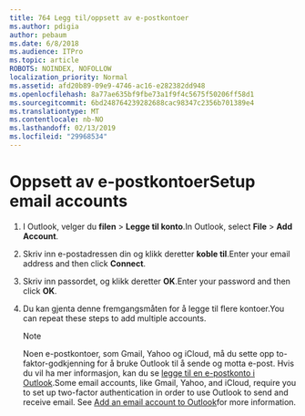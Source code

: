 ```yaml
---
title: 764 Legg til/oppsett av e-postkontoer
ms.author: pdigia
author: pebaum
ms.date: 6/8/2018
ms.audience: ITPro
ms.topic: article
ROBOTS: NOINDEX, NOFOLLOW
localization_priority: Normal
ms.assetid: afd20b89-09e9-4746-ac16-e282382dd948
ms.openlocfilehash: 8a77ae635bf9fbe73a1f9f4c5675f50206ff58d1
ms.sourcegitcommit: 6bd248764239282688cac98347c2356b701389e4
ms.translationtype: MT
ms.contentlocale: nb-NO
ms.lasthandoff: 02/13/2019
ms.locfileid: "29968534"
---
```

# <a name="setup-email-accounts"></a><span data-ttu-id="9aefa-102">Oppsett av e-postkontoer</span><span class="sxs-lookup"><span data-stu-id="9aefa-102">Setup email accounts</span></span>

1. <span data-ttu-id="9aefa-103">I Outlook, velger du **filen** \> **Legge til konto**.</span><span class="sxs-lookup"><span data-stu-id="9aefa-103">In Outlook, select **File** \> **Add Account**.</span></span>
    
2. <span data-ttu-id="9aefa-104">Skriv inn e-postadressen din og klikk deretter **koble til**.</span><span class="sxs-lookup"><span data-stu-id="9aefa-104">Enter your email address and then click **Connect**.</span></span>
    
3. <span data-ttu-id="9aefa-105">Skriv inn passordet, og klikk deretter **OK**.</span><span class="sxs-lookup"><span data-stu-id="9aefa-105">Enter your password and then click **OK**.</span></span>
    
4. <span data-ttu-id="9aefa-106">Du kan gjenta denne fremgangsmåten for å legge til flere kontoer.</span><span class="sxs-lookup"><span data-stu-id="9aefa-106">You can repeat these steps to add multiple accounts.</span></span>
    
    > [!NOTE]
    > <span data-ttu-id="9aefa-p101">Noen e-postkontoer, som Gmail, Yahoo og iCloud, må du sette opp to-faktor-godkjenning for å bruke Outlook til å sende og motta e-post. Hvis du vil ha mer informasjon, kan du se [legge til en e-postkonto i Outlook](https://support.office.com/article/6e27792a-9267-4aa4-8bb6-c84ef146101b.aspx).</span><span class="sxs-lookup"><span data-stu-id="9aefa-p101">Some email accounts, like Gmail, Yahoo, and iCloud, require you to set up two-factor authentication in order to use Outlook to send and receive email. See [Add an email account to Outlook](https://support.office.com/article/6e27792a-9267-4aa4-8bb6-c84ef146101b.aspx)for more information.</span></span> 
  

